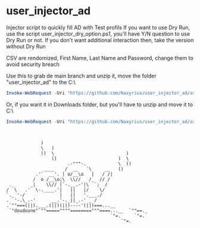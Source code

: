 # user_injector_ad



Injector script to quickly fill AD with Test profils
If you want to use Dry Run, use the script user_injector_dry_option.ps1, you'll have  Y/N question to use Dry Run or not.
If you don't want additional interaction then, take the version without Dry Run

CSV are rendomized, First Name, Last Name and Password, change them to avoid security breach

Use this to grab de main branch and unzip it, move the folder "user_injector_ad" to the C:\


```Powershell
Invoke-WebRequest -Uri "https://github.com/Naxyrius/user_injector_ad/archive/refs/heads/main.zip" -OutFile "C:\main.zip"
```
Or, if you want it in Downloads folder, but you'll have to unzip and move it to C:\

```Powershell
Invoke-WebRequest -Uri "https://github.com/Naxyrius/user_injector_ad/archive/refs/heads/main.zip" -OutFile "$env:USERPROFILE\Downloads\main.zip"
```
```


             )    
             \   )   
             ()  \                           )
                 ()                       )  \
                       .-"""-.            \  ()
              ____    /  __   `\     __   ()
           .'`  __'. | o/__\o   |   / /|
          /  o /__\o;\  \\//   /_  // /
 ._      _|    \\// |`-.__.-'|\  `;  /
/  \   .'  \-.____.'|   ||   |/    \/
`._ '-/             |   ||   '.___./
.  '-.\_.-'      __.'-._||_.-' _ /
.`""===(||).___.(||)(||)----'(||)===...__
 `"doudoune"`""=====""""========"""====...__  `""==._
                                       `"=.     `"=.
                                           `"=.

```                                           